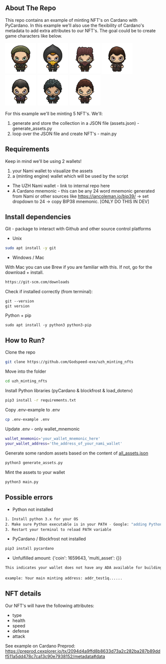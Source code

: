 ## About The Repo

This repo contains an example of minting NFT's on Cardano with PyCardano. In this example we'll also use the flexibility of Cardano's metadata to add extra attributes to our NFT's. The goal could be to create game characters like below.
<p float="left">

<img src="assets/artist.png" alt="Artist" width="100"/>
<img src="assets/astrologer.png" alt="Artist" width="100"/>
<img src="assets/blacksmith.png" alt="Artist" width="100"/>
<img src="assets/citizen.png" alt="Artist" width="100"/>
<img src="assets/herbalist.png" alt="Artist" width="100"/>
<img src="assets/hunter.png" alt="Artist" width="100"/>
<img src="assets/jeweler.png" alt="Artist" width="100"/>
</p>


For this example we'll be minting 5 NFT's. We'll:
1. generate and store the collection in a JSON file (assets.json) - generate_assets.py
2. loop over the JSON file and create NFT's - main.py



## Requirements

Keep in mind we'll be using 2 wallets!
1. your Nami wallet to visualize the assets
2. a (minting engine) wallet which will be used by the script

- The UZH Nami wallet - link to internal repo here
- A Cardano mnemonic - this can be any 24 word mnemonic generated from Nami or other sources like https://iancoleman.io/bip39/ -> set dropdown to 24 -> copy BIP38 mnemonic. [ONLY DO THIS IN DEV]

## Install dependencies

Git - package to interact with Github and other source control platforms

- Unix 
```bash
sudo apt install -y git
```
- Windows / Mac

With Mac you can use Brew if you are familiar with this. If not, go for the download + install. 
```bash
https://git-scm.com/downloads
```

Check if installed correctly (from terminal):

    git --version
    git version

Python + pip

    sudo apt install -y python3 python3-pip



## How to Run?

Clone the repo
```bash
git clone https://github.com/Godspeed-exe/uzh_minting_nfts
```

Move into the folder
```bash
cd uzh_minting_nfts
```
Install Python libraries (pyCardano & blockfrost & load_dotenv)
```bash
pip3 install -r requirements.txt
```

Copy .env-example to .env
```bash
cp .env-example .env
```

Update .env - only wallet_mnemonic
```bash
wallet_mnemonic='your_wallet_mnemonic_here'
your_wallet_address='the_address_of_your_nami_wallet'
```

Generate some random assets based on the content of [all_assets.json](all_assets.json)
```bash
python3 generate_assets.py
```
Mint the assets to your wallet
```bash
python3 main.py
```

## Possible errors

- Python not installed
```bash
1. Install python 3.x for your OS
2. Make sure Python executable is in your PATH - Google: "adding Python to PATH [your OS here]"
3. Restart your terminal to reload PATH variable
```

- PyCardano / Blockfrost not installed
```bash
pip3 install pycardano
```

- Unfulfilled amount:
 {'coin': 1659643, 'multi_asset': {}}
```bash
This indicates your wallet does not have any ADA available for building the transaction. Make sure you send ADA (ex: 10 ADA) to the address generated in your terminal.

example: Your main minting address: addr_test1q......
```
## NFT details
Our NFT's will have the following attributes: 
- type
- health
- speed
- defense
- attack

See example on Cardano Preprod: https://preprod.cexplorer.io/tx/2094d4a9ffd8b8633d73a2c282ba287b89ddf511a5dd478c7ca13c90e7938152/metadata#data